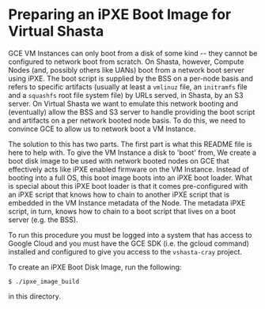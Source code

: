 # Preparing an iPXE Boot Image for Virtual Shasta

GCE VM Instances can only boot from a disk of some kind -- they cannot
be configured to network boot from scratch.  On Shasta, however,
Compute Nodes (and, possibly others like UANs) boot from a network
boot server using iPXE.  The boot script is supplied by the BSS on a
per-node basis and refers to specific artifacts (usually at least a
`vmlinuz` file, an `initramfs` file and a `squashfs` root file system
file) by URLs served, in Shasta, by an S3 server.  On Virtual Shasta
we want to emulate this network booting and (eventually) allow the BSS
and S3 server to handle providing the boot script and artifacts on a
per network booted node basis.  To do this, we need to convince GCE to
allow us to network boot a VM Instance.

The solution to this has two parts.  The first part is what this
README file is here to help with.  To give the VM Instance a disk to
'boot' from, We create a boot disk image to be used with network
booted nodes on GCE that effectively acts like iPXE enabled firmware
on the VM Instance.  Instead of booting into a full OS, this boot
image boots into an iPXE boot loader.  What is special about this iPXE
boot loader is that it comes pre-configured with an iPXE script that
knows how to chain to another iPXE script that is embedded in the VM
Instance metadata of the Node.  The metadata iPXE script, in turn,
knows how to chain to a boot script that lives on a boot server
(e.g. the BSS).

To run this procedure you must be logged into a system that has access
to Google Cloud and you must have the GCE SDK (i.e. the gcloud
command) installed and configured to give you access to the
`vshasta-cray` project.

To create an iPXE Boot Disk Image, run the following:

```
$ ./ipxe_image_build
```

in this directory.
